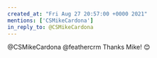 ```yaml
---
created_at: "Fri Aug 27 20:57:00 +0000 2021"
mentions: ['CSMikeCardona']
in_reply_to: @CSMikeCardona
---
```


@CSMikeCardona @feathercrm Thanks Mike! 😊